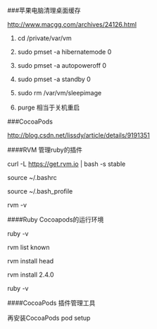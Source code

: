 ###苹果电脑清理桌面缓存

http://www.macgg.com/archives/24126.html

1. cd  /private/var/vm

2. sudo pmset -a hibernatemode 0 

3. sudo pmset -a autopoweroff 0

4. sudo pmset -a standby 0

5. sudo rm /var/vm/sleepimage 

6. purge  相当于关机重启

###CocoaPods

http://blog.csdn.net/lissdy/article/details/9191351

####RVM 管理ruby的插件

curl -L https://get.rvm.io | bash -s stable

source ~/.bashrc

source ~/.bash_profile

rvm -v

####Ruby Cocoapods的运行环境

ruby -v

rvm list known

rvm install head

rvm install 2.4.0

ruby -v

####CocoaPods 插件管理工具

再安装CocoaPods  pod setup






